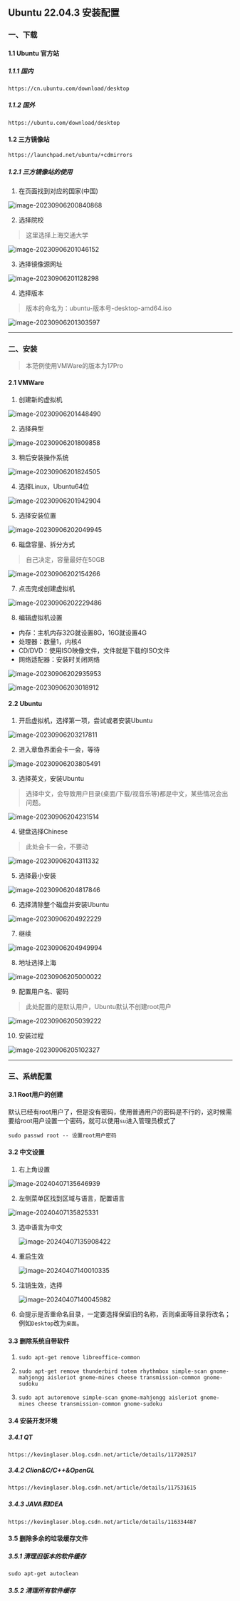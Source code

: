 ## Ubuntu 22.04.3 安装配置

### 一、下载

#### 1.1 Ubuntu 官方站

##### 1.1.1 国内

```http
https://cn.ubuntu.com/download/desktop
```



##### 1.1.2 国外

```http
https://ubuntu.com/download/desktop
```





#### 1.2 三方镜像站

```http
https://launchpad.net/ubuntu/+cdmirrors
```

##### 1.2.1 三方镜像站的使用

1.  在页面找到对应的国家(中国)

![image-20230906200840868](https://typora-picture-zhao.oss-cn-beijing.aliyuncs.com/Typora/image-20230906200840868.png)

2. 选择院校

> 这里选择上海交通大学

![image-20230906201046152](https://typora-picture-zhao.oss-cn-beijing.aliyuncs.com/Typora/image-20230906201046152.png)

3. 选择镜像源网址

![image-20230906201128298](https://typora-picture-zhao.oss-cn-beijing.aliyuncs.com/Typora/image-20230906201128298.png)

4. 选择版本

> 版本的命名为：ubuntu-版本号-desktop-amd64.iso

![image-20230906201303597](https://typora-picture-zhao.oss-cn-beijing.aliyuncs.com/Typora/image-20230906201303597.png)



---



### 二、安装

> 本范例使用VMWare的版本为17Pro

#### 2.1 VMWare

1. 创建新的虚拟机

![image-20230906201448490](https://typora-picture-zhao.oss-cn-beijing.aliyuncs.com/Typora/image-20230906201448490.png)

2. 选择典型

![image-20230906201809858](https://typora-picture-zhao.oss-cn-beijing.aliyuncs.com/Typora/image-20230906201809858.png)

3. 稍后安装操作系统

![image-20230906201824505](https://typora-picture-zhao.oss-cn-beijing.aliyuncs.com/Typora/image-20230906201824505.png)

4. 选择Linux，Ubuntu64位

![image-20230906201942904](https://typora-picture-zhao.oss-cn-beijing.aliyuncs.com/Typora/image-20230906201942904.png)

5. 选择安装位置

![image-20230906202049945](https://typora-picture-zhao.oss-cn-beijing.aliyuncs.com/Typora/image-20230906202049945.png)

6. 磁盘容量、拆分方式

> 自己决定，容量最好在50GB

![image-20230906202154266](https://typora-picture-zhao.oss-cn-beijing.aliyuncs.com/Typora/image-20230906202154266.png)

7. 点击完成创建虚拟机

![image-20230906202229486](https://typora-picture-zhao.oss-cn-beijing.aliyuncs.com/Typora/image-20230906202229486.png)

8. 编辑虚拟机设置

- 内存：主机内存32G就设置8G，16G就设置4G
- 处理器：数量1，内核4
- CD/DVD：使用ISO映像文件，文件就是下载的ISO文件
- 网络适配器：安装时关闭网络

![image-20230906202935953](https://typora-picture-zhao.oss-cn-beijing.aliyuncs.com/Typora/image-20230906202935953.png)

![image-20230906203018912](https://typora-picture-zhao.oss-cn-beijing.aliyuncs.com/Typora/image-20230906203018912.png)





#### 2.2 Ubuntu

1. 开启虚拟机，选择第一项，尝试或者安装Ubuntu

![image-20230906203217811](https://typora-picture-zhao.oss-cn-beijing.aliyuncs.com/Typora/image-20230906203217811.png)

2. 进入章鱼界面会卡一会，等待

![image-20230906203805491](https://typora-picture-zhao.oss-cn-beijing.aliyuncs.com/Typora/image-20230906203805491.png)

3. 选择英文，安装Ubuntu

> 选择中文，会导致用户目录(桌面/下载/视音乐等)都是中文，某些情况会出问题。

![image-20230906204231514](https://typora-picture-zhao.oss-cn-beijing.aliyuncs.com/Typora/image-20230906204231514.png)

4. 键盘选择Chinese

> 此处会卡一会，不要动

![image-20230906204311332](https://typora-picture-zhao.oss-cn-beijing.aliyuncs.com/Typora/image-20230906204311332.png)

5. 选择最小安装

![image-20230906204817846](https://typora-picture-zhao.oss-cn-beijing.aliyuncs.com/Typora/image-20230906204817846.png)

6. 选择清除整个磁盘并安装Ubuntu

![image-20230906204922229](https://typora-picture-zhao.oss-cn-beijing.aliyuncs.com/Typora/image-20230906204922229.png)

7. 继续

![image-20230906204949994](https://typora-picture-zhao.oss-cn-beijing.aliyuncs.com/Typora/image-20230906204949994.png)

8. 地址选择上海

![image-20230906205000022](https://typora-picture-zhao.oss-cn-beijing.aliyuncs.com/Typora/image-20230906205000022.png)

9. 配置用户名、密码

> 此处配置的是默认用户，Ubuntu默认不创建root用户

![image-20230906205039222](https://typora-picture-zhao.oss-cn-beijing.aliyuncs.com/Typora/image-20230906205039222.png)

10. 安装过程

![image-20230906205102327](https://typora-picture-zhao.oss-cn-beijing.aliyuncs.com/Typora/image-20230906205102327.png)



---



### 三、系统配置

#### 3.1 Root用户的创建

默认已经有root用户了，但是没有密码，使用普通用户的密码是不行的，这时候需要给root用户设置一个密码，就可以使用`su`进入管理员模式了

```shell
sudo passwd root -- 设置root用户密码
```





#### 3.2 中文设置

1. 右上角设置

![image-20240407135646939](https://typora-picture-zhao.oss-cn-beijing.aliyuncs.com/Typora/image-20240407135646939.png)

2. 左侧菜单区找到区域与语言，配置语言

![image-20240407135825331](https://typora-picture-zhao.oss-cn-beijing.aliyuncs.com/Typora/image-20240407135825331.png)

3. 选中语言为中文

   ![image-20240407135908422](https://typora-picture-zhao.oss-cn-beijing.aliyuncs.com/Typora/image-20240407135908422.png)

4. 重启生效

   ![image-20240407140010335](https://typora-picture-zhao.oss-cn-beijing.aliyuncs.com/Typora/image-20240407140010335.png)

5. 注销生效，选择

   ![image-20240407140045982](https://typora-picture-zhao.oss-cn-beijing.aliyuncs.com/Typora/image-20240407140045982.png)

6. 会提示是否重命名目录，一定要选择保留旧的名称，否则桌面等目录将改名；例如`Desktop`改为`桌面`。





#### 3.3 删除系统自带软件

1. ```shell
   sudo apt-get remove libreoffice-common
   ```

2. ```shell
   sudo apt-get remove thunderbird totem rhythmbox simple-scan gnome-mahjongg aisleriot gnome-mines cheese transmission-common gnome-sudoku
   ```

3. ```shell
   sudo apt autoremove simple-scan gnome-mahjongg aisleriot gnome-mines cheese transmission-common gnome-sudoku
   ```





#### 3.4 安装开发环境

##### 3.4.1 QT

```http
https://kevinglaser.blog.csdn.net/article/details/117202517
```



##### 3.4.2 Clion&C/C++&OpenGL

```http
https://kevinglaser.blog.csdn.net/article/details/117531615
```



##### 3.4.3 JAVA和IDEA

```http
https://kevinglaser.blog.csdn.net/article/details/116334487
```





#### 3.5 删除多余的垃圾缓存文件

##### 3.5.1 清理旧版本的软件缓存

```shell
sudo apt-get autoclean
```



##### 3.5.2 清理所有软件缓存

```shell

```

